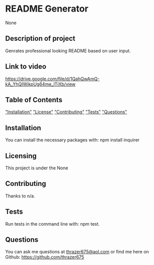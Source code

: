 # README Generator

  None

  ## Description of project
  Genrates professional looking README based on user input.

  ## Link to video
  https://drive.google.com/file/d/1QahQwAmQ-kA_YhQIWjkpUg64me_lTiXb/view

  ## Table of Contents

  ["Installation"](#installation)
  ["License"](#license)
  ["Contributing"](#contributing)
  ["Tests"](#tests)
  ["Questions"](#questions)

  ## Installation
  You can install the necessary packages with: npm install inquirer
  ## Licensing
  This project is under the None
  ## Contributing
  Thanks to n/a.
  ## Tests
  Run tests in the command line with: npm test.
  ## Questions
  You can ask me questions at thrazer675@aol.com or find me here on Github: https://github.com/thrazer675
